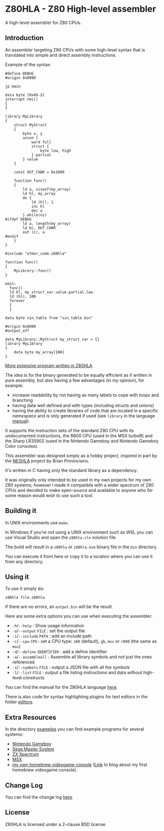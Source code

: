 # Z80HLA - Z80 High-level assembler

A high-level assembler for Z80 CPUs.

## Introduction

An assembler targeting Z80 CPUs with some high-level syntax that is translated into simple and direct assembly instructions.  

Example of the syntax:
```
#define DEBUG
#origin 0x0000

jp main

data byte [0x66-$]
interrupt nmi()
{
}

library MyLibrary
{
    struct MyStruct
    {
        byte x, y
        union {
            word full
            struct {
                byte low, high
            } partial
        } value
    }

    const OUT_CHAR = 0x1000

    function func()
    {
        ld a, sizeof(my_array)
        ld hl, my_array
        do {
            ld (hl), 1
            inc hl
            dec a
        } while(nz)
#ifdef DEBUG
        ld a, length(my_array)
        ld bc, OUT_CHAR
        out (c), a
#endif
    }
}

#include "other_code.z80hla"

function func()
{
    MyLibrary::func()
}

main:
  func()
  ld hl, my_struct_var.value.partial.low
  ld (hl), 100
  forever
  {
  }

data byte sin_table from "sin_table.bin"

#origin 0x8000
#output_off

data MyLibrary::MyStruct my_struct_var = {}
library MyLibrary
{
    data byte my_array[100]
}
```

[More extensive program written in Z80HLA](https://github.com/internalregister/z80hla/blob/master/examples/homebrew_console/minibreakout/minibreakout.z80hla)

The idea is for the binary generated to be equally efficient as if written in pure assembly, but also having a few advantages (in my opinion), for example:
* increase readability by not having as many labels to cope with loops and branching
* having data well defined and with types (including structs and unions)
* having the ability to create libraries of code that are located in a specific *namespace* and is only generated if used (see `library` in the language [manual](MANUAL.md)).  

It supports the instruction sets of the standard Z80 CPU with its undocumented instructions, the R800 CPU (used in the MSX turboR) and the Sharp LR35902 (used in the Nintendo Gameboy and Nintendo Gameboy Color consoles).  

This assembler was designed simply as a hobby project, inspired in part by the [NESHLA](http://neshla.sourceforge.net/) project by Brian Provinciano.  

It's written in C having only the standard library as a dependency.  

It was originally only intended to be used in my own projects for my own Z80 systems, however I made it compatible with a wider spectrum of Z80 CPUs and decided to make open-source and available to anyone who for some reason would wish to use such a tool.  

## Building it

In UNIX environments use `make`.  

In Windows if you're not using a UNIX environment such as WSL you can use Visual Studio and open the `z80hla.sln` solution file.  

The build will result in a `z80hla` or `z80hla.exe` binary file in the `bin` directory.  

You can execute it from here or copy it to a location where you can use it from any directory.  

## Using it

To use it simply do:
```
z80hla file.z80hla
```

If there are no errors, an `output.bin` will be the result.

Here are some extra options you can use when executing the assembler:

- `-h`/`--help` : Show usage information
- `-o`/`--output` `FILE` : set the output file
- `-i`/`--include` `PATH` : add an include path
- `-c`/`--cpu` `CPU` : set a CPU type: `z80` (default), `gb`, `msx` or `r800` (the same as `msx`)
- `-d`/`--define` `IDENTIFIER` : add a define identifier
- `-a`/`--assembleall` : Assemble all library symbols and not just the ones referenced
- `-s`/`--symbols` `FILE` : output a JSON file with all the symbols
- `-l`/`--list` `FILE` : output a file listing instructions and data without high-level constructs

You can find the manual for the Z80HLA language [here](MANUAL.md).

There is also code for syntax highlighting plugins for text editors in the folder [editors](https://github.com/internalregister/z80hla/tree/master/editors).

## Extra Resources

In the directory [examples](https://github.com/internalregister/z80hla/tree/master/examples) you can find example programs for several systems:
* [Nintendo Gameboy](https://github.com/internalregister/z80hla/tree/master/examples/gb)
* [Sega Master System](https://github.com/internalregister/z80hla/tree/master/examples/sms)
* [ZX Spectrum](https://github.com/internalregister/z80hla/tree/master/examples/zx_spectrum)
* [MSX](https://github.com/internalregister/z80hla/tree/master/examples/msx)
* [my own homebrew videogame console](https://github.com/internalregister/z80hla/tree/master/examples/homebrew_console) ([Link](https://internalregister.github.io/2019/03/14/Homebrew-Console.html) to blog about my first homebrew videogame console).

## Change Log

You can find the change log [here](https://github.com/internalregister/z80hla/tree/master/CHANGELOG.md).

## License

Z80HLA is licensed under a 2-clause BSD license
